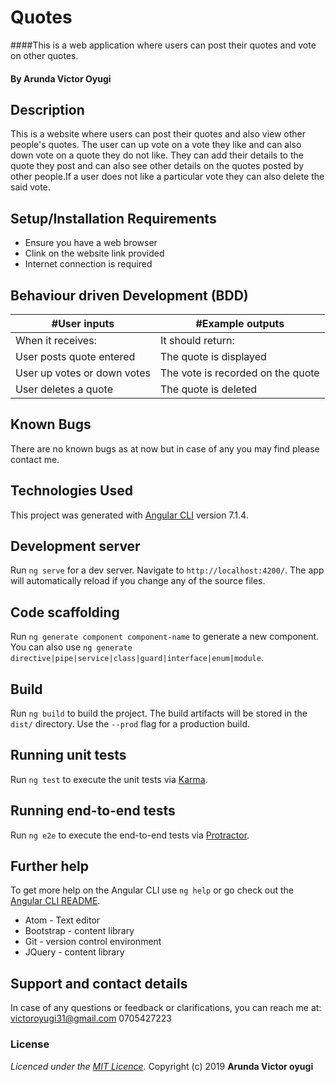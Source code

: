 # Quotes
####This is a web application where users can post their quotes and vote on other quotes.

#### By **Arunda Victor Oyugi**

## Description
This is a website where users can post their quotes and also view other people's quotes. The user can up vote on a vote they like and can also down vote on a quote they do not like. They can add their details to the quote they post and can also see other details on the quotes posted by other people.If a user does not like a particular vote they can also delete the said vote.

## Setup/Installation Requirements
* Ensure you have a web browser
* Clink on the website link provided
* Internet connection is required

## Behaviour driven Development (BDD)
|#User inputs   |  #Example outputs |         
|---------------|-------------------|
|When it receives:               | It should return:                  |
| User posts quote entered              | The quote is displayed                  |
| User up votes or down votes              | The vote is recorded on the quote                  |
| User deletes a quote              | The quote is deleted                  |

## Known Bugs
There are no known bugs as at now but in case of any you may find please contact me.

## Technologies Used
This project was generated with [Angular CLI](https://github.com/angular/angular-cli) version 7.1.4.

## Development server

Run `ng serve` for a dev server. Navigate to `http://localhost:4200/`. The app will automatically reload if you change any of the source files.

## Code scaffolding

Run `ng generate component component-name` to generate a new component. You can also use `ng generate directive|pipe|service|class|guard|interface|enum|module`.

## Build

Run `ng build` to build the project. The build artifacts will be stored in the `dist/` directory. Use the `--prod` flag for a production build.

## Running unit tests

Run `ng test` to execute the unit tests via [Karma](https://karma-runner.github.io).

## Running end-to-end tests

Run `ng e2e` to execute the end-to-end tests via [Protractor](http://www.protractortest.org/).

## Further help

To get more help on the Angular CLI use `ng help` or go check out the [Angular CLI README](https://github.com/angular/angular-cli/blob/master/README.md).
* Atom - Text editor
* Bootstrap - content library
* Git - version control environment
* JQuery - content library

## Support and contact details
In case of any questions or feedback or clarifications, you can reach me at:
victoroyugi31@gmail.com
0705427223
### License
*Licenced under the [MIT Licence](Licence).*
Copyright (c) 2019 **Arunda Victor oyugi**
